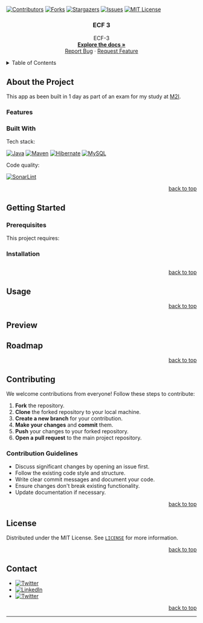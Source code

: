 <!--suppress ALL, HtmlUnknownAnchorTarget -->
<a id="readme-top"></a>

[![Contributors][contributors-shield]][contributors-url]
[![Forks][forks-shield]][forks-url]
[![Stargazers][stars-shield]][stars-url]
[![Issues][issues-shield]][issues-url]
[![MIT License][license-shield]][license-url]

<h3 align="center">ECF 3</h3>



<div align="center">
  <p>
    ECF-3
    <br />
    <a href="https://github.com/Gabann/ECF-3/tree/69091fd8c1a8b580d59ac3888c192f47f9ec7ae2/documentation"><strong>Explore the docs »</strong></a>
    <br />
    <a href="https://github.com/gabann/ECF-3/issues">Report Bug</a>
    ·
    <a href="https://github.com/gabann/ECF-3/issues">Request Feature</a>
  </p>
</div>



<!-- TABLE OF CONTENTS -->
<details>
  <summary>Table of Contents</summary>
  <ol>
    <li>
      <a href="#about-the-project">About The Project</a>
      <ul>
        <li><a href="#built-with">Built With</a></li>
      </ul>
    </li>
    <li>
      <a href="#getting-started">Getting Started</a>
      <ul>
        <li><a href="#prerequisites">Prerequisites</a></li>
        <li><a href="#installation">Installation</a></li>
      </ul>
    </li>
    <li><a href="#usage">Usage</a></li>
    <li><a href="#preview">Preview</a></li>
    <li><a href="#roadmap">Roadmap</a></li>
    <li><a href="#contributing">Contributing</a></li>
    <li><a href="#license">License</a></li>
    <li><a href="#contact">Contact</a></li>
  </ol>
</details>

<!-- ABOUT THE PROJECT -->

## About the Project

This app as been built in 1 day as part of an exam for my study at [M2I](https://www.m2iformation.fr/).

### Features

### Built With

Tech stack:

[![Java][JavaBadge]][JavaUrl]
[![Maven][MavenBadge]][MavenUrl]
[![Hibernate][HibernateBadge]][HibernateUrl]
[![MySQL][MySQLBadge]][MySQLUrl]

Code quality:

[![SonarLint][SonarLintBadge]][SonarLintUrl]

<div align="right"><a href="#readme-top">back to top</a></div>



<!-- GETTING STARTED -->

## Getting Started

### Prerequisites

This project requires:

### Installation

```

```

<div align="right"><a href="#readme-top">back to top</a></div>



<!-- USAGE EXAMPLES -->

## Usage

<div align="right"><a href="#readme-top">back to top</a></div>

<!-- PREVIEW -->

## Preview

<!-- ROADMAP -->

## Roadmap

[//]: # (- [ ] IOS port)

[//]: # (    - [ ] Nested Feature)

<div align="right"><a href="#readme-top">back to top</a></div>



<!-- CONTRIBUTING -->

## Contributing

We welcome contributions from everyone! Follow these steps to contribute:

1. **Fork** the repository.
2. **Clone** the forked repository to your local machine.
3. **Create a new branch** for your contribution.
4. **Make your changes** and **commit** them.
5. **Push** your changes to your forked repository.
6. **Open a pull request** to the main project repository.

### Contribution Guidelines

- Discuss significant changes by opening an issue first.
- Follow the existing code style and structure.
- Write clear commit messages and document your code.
- Ensure changes don't break existing functionality.
- Update documentation if necessary.

<div align="right"><a href="#readme-top">back to top</a></div>

<!-- LICENSE -->

## License

Distributed under the MIT License. See [`LICENSE`](https://github.com/Gabann/ECF-3/blob/main/LICENSE) for more information.

<div align="right"><a href="#readme-top">back to top</a></div>



<!-- CONTACT -->

## Contact

- [![Twitter][gmail-shield]][gmail-url]
- [![LinkedIn][linkedin-shield]][linkedin-url]
- [![Twitter][twitter-shield]][twitter-url]

<div align="right"><a href="#readme-top">back to top</a></div>


---------------------------------------------------------------


[repo-link]: https://github.com/Gabann/ECF-3

[contributors-shield]: https://img.shields.io/github/contributors/gabann/ECF-3.svg?style=for-the-badge

[contributors-url]: https://github.com/gabann/ECF-3/graphs/contributors

[forks-shield]: https://img.shields.io/github/forks/gabann/ECF-3.svg?style=for-the-badge

[forks-url]: https://github.com/gabann/ECF-3/network/members

[stars-shield]: https://img.shields.io/github/stars/gabann/ECF-3.svg?style=for-the-badge

[stars-url]: https://github.com/gabann/ECF-3/stargazers

[issues-shield]: https://img.shields.io/github/issues/gabann/ECF-3.svg?style=for-the-badge

[issues-url]: https://github.com/gabann/ECF-3/issues

[license-shield]: https://img.shields.io/github/license/gabann/ECF-3.svg?style=for-the-badge

[license-url]: https://github.com/gabann/ECF-3/blob/master/LICENSE

[linkedin-shield]: https://img.shields.io/badge/-LinkedIn-black.svg?style=for-the-badge&logo=linkedin&colorB=555

[linkedin-url]: https://linkedin.com/in/linkedin_username

[twitter-shield]: https://img.shields.io/badge/Twitter-1DA1F2?style=for-the-badge&logo=twitter&logoColor=white

[twitter-url]: https://twitter.com/gabandev

[gmail-shield]: https://img.shields.io/badge/Gmail-EA4335.svg?style=for-the-badge&logo=Gmail&logoColor=white

[gmail-url]: mailto:gabin.deboulogne@gmail.com

[JavaBadge]: https://img.shields.io/badge/Java-ED8B00?style=for-the-badge&logo=java&logoColor=white

[JavaUrl]: https://www.java.com/

[HibernateBadge]: https://img.shields.io/badge/Hibernate-59666C?style=for-the-badge&logo=hibernate&logoColor=white

[HibernateUrl]: https://hibernate.org/

[MySQLBadge]: https://img.shields.io/badge/MySQL-00000F?style=for-the-badge&logo=mysql&logoColor=white

[MySQLUrl]: https://www.mysql.com/

[SonarLintBadge]: https://img.shields.io/badge/SonarLint-CB2029?logo=sonarlint&logoColor=white&style=for-the-badge

[SonarLintUrl]: https://www.sonarlint.org/

[MavenBadge]: https://img.shields.io/badge/Maven-C71A36?style=for-the-badge&logo=apache-maven&logoColor=white

[MavenUrl]: https://maven.apache.org/
